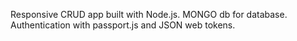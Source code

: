 Responsive CRUD app built with Node.js. 
MONGO db for database.
Authentication with passport.js and JSON web tokens.
